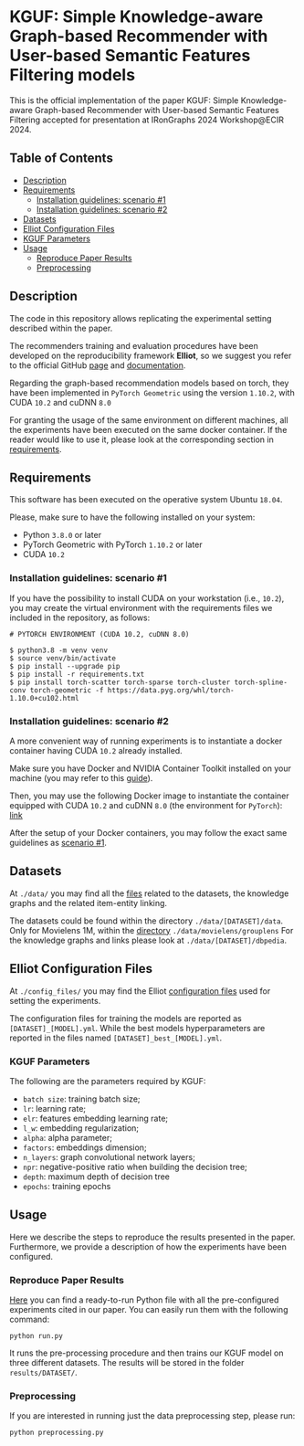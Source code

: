 # KGUF: Simple Knowledge-aware Graph-based Recommender with User-based Semantic Features Filtering models

This is the official implementation of the paper KGUF: Simple Knowledge-aware
Graph-based Recommender with User-based Semantic Features Filtering accepted for presentation at IRonGraphs 2024 Workshop@ECIR 2024.

## Table of Contents

- [Description](#description)
- [Requirements](#requirements)
  - [Installation guidelines: scenario #1](#installation-guidelines-scenario-1)
  - [Installation guidelines: scenario #2](#installation-guidelines-scenario-2)
- [Datasets](#datasets)
- [Elliot Configuration Files](#elliot-configuration-files)
- [KGUF Parameters](#kguf-parameters)
- [Usage](#usage)
  - [Reproduce Paper Results](#reproduce-paper-results)
  - [Preprocessing](#preprocessing)



## Description

The code in this repository allows replicating the experimental setting described within the paper.

The recommenders training and evaluation procedures have been developed on the reproducibility framework **Elliot**,
so we suggest you refer to the official GitHub 
[page](https://github.com/sisinflab/elliot) and 
[documentation](https://elliot.readthedocs.io/en/latest/).

Regarding the graph-based recommendation models based on torch, they have been implemented
in `PyTorch Geometric` using the version `1.10.2`, with CUDA `10.2` and cuDNN `8.0`

For granting the usage of the same environment on different machines, 
all the experiments have been executed on the same docker container.
If the reader would like to use it, 
please look at the corresponding section in [requirements](#requirements).

## Requirements 

This software has been executed on the operative system Ubuntu `18.04`.

Please, make sure to have the following installed on your system:

* Python `3.8.0` or later
* PyTorch Geometric with PyTorch `1.10.2` or later
* CUDA `10.2`

### Installation guidelines: scenario #1
If you have the possibility to install CUDA on your workstation (i.e., `10.2`), you may create the virtual environment with the requirements files we included in the repository, as follows:

```
# PYTORCH ENVIRONMENT (CUDA 10.2, cuDNN 8.0)

$ python3.8 -m venv venv
$ source venv/bin/activate
$ pip install --upgrade pip
$ pip install -r requirements.txt
$ pip install torch-scatter torch-sparse torch-cluster torch-spline-conv torch-geometric -f https://data.pyg.org/whl/torch-1.10.0+cu102.html
```

### Installation guidelines: scenario #2
A more convenient way of running experiments is to instantiate a docker container having CUDA `10.2` already installed.

Make sure you have Docker and NVIDIA Container Toolkit installed on your machine (you may refer to this [guide](https://docs.nvidia.com/datacenter/cloud-native/container-toolkit/install-guide.html#installing-on-ubuntu-and-debian)).

Then, you may use the following Docker image to instantiate the container equipped with CUDA `10.2` and cuDNN `8.0` (the environment for `PyTorch`): [link](https://hub.docker.com/layers/nvidia/cuda/10.2-cudnn8-devel-ubuntu18.04/images/sha256-3d1aefa978b106e8cbe50743bba8c4ddadacf13fe3165dd67a35e4d904f3aabe?context=explore)

After the setup of your Docker containers, you may follow the exact same guidelines as [scenario #1](#installation-guidelines-scenario-1).

## Datasets

At `./data/` you may find all the [files](data) related to 
the datasets, the knowledge graphs and the related item-entity linking.

The datasets could be found within the directory `./data/[DATASET]/data`. 
Only for Movielens 1M, within the [directory](data/movielens/grouplens) `./data/movielens/grouplens`
For the knowledge graphs and links please look at  `./data/[DATASET]/dbpedia`.

## Elliot Configuration Files

At `./config_files/` you may find the Elliot [configuration files](config_files) used for setting the experiments.


The configuration files for training the models are reported as `[DATASET]_[MODEL].yml`. 
While the best models hyperparameters are reported in the files named `[DATASET]_best_[MODEL].yml`.

### KGUF Parameters

The following are the parameters required by KGUF:
- ```batch size```: training batch size;
- ```lr```: learning rate;
- ```elr```: features embedding learning rate;
- ```l_w```: embedding regularization;
- ```alpha```: alpha parameter;
- ```factors```: embeddings dimension;
- ```n_layers```: graph convolutional network layers;
- ```npr```: negative-positive ratio when building the decision tree;
- ```depth```: maximum depth of decision tree
- ```epochs```: training epochs

## Usage

Here we describe the steps to reproduce the results presented in the paper. 
Furthermore, we provide a description of how the experiments have been configured.

### Reproduce Paper Results

[Here](run.py) you can find a ready-to-run Python file with all the pre-configured experiments cited in our paper.
You can easily run them with the following command:

```
python run.py
```

It runs the pre-processing procedure and then trains our KGUF model on three different datasets.
The results will be stored in the folder ```results/DATASET/```.

### Preprocessing

If you are interested in running just the data preprocessing step, please run:

```
python preprocessing.py
```
